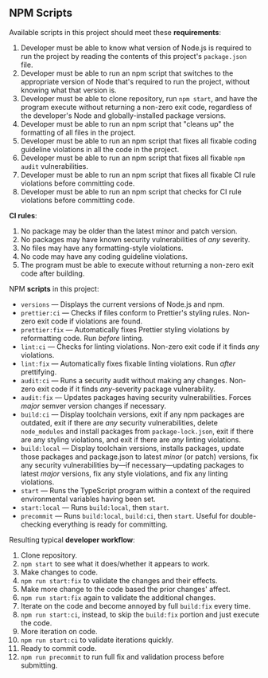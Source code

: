## NPM Scripts

Available scripts in this project should meet these **requirements**:

1. Developer must be able to know what version of Node.js is required to run the project by reading the contents of this project's `package.json` file.
2. Developer must be able to run an npm script that switches to the appropriate version of Node that's required to run the project, without knowing what that version is.
3. Developer must be able to clone repository, run `npm start`, and have the program execute without returning a non-zero exit code, regardless of the developer's Node and globally-installed package versions.
4. Developer must be able to run an npm script that "cleans up" the formatting of all files in the project.
5. Developer must be able to run an npm script that fixes all fixable coding guideline violations in all the code in the project.
6. Developer must be able to run an npm script that fixes all fixable `npm audit` vulnerabilities.
7. Developer must be able to run an npm script that fixes all fixable CI rule violations before committing code.
8. Developer must be able to run an npm script that checks for CI rule violations before committing code.

**CI rules**:

1. No package may be older than the latest minor and patch version.
2. No packages may have known security vulnerabilities of _any_ severity.
3. No files may have any formatting-style violations.
4. No code may have any coding guideline violations.
5. The program must be able to execute without returning a non-zero exit code after building.

NPM **scripts** in this project:

-   `versions` — Displays the current versions of Node.js and npm.
-   `prettier:ci` — Checks if files conform to Prettier's styling rules. Non-zero exit code if violations are found.
-   `prettier:fix` — Automatically fixes Prettier styling violations by reformatting code. Run _before_ linting.
-   `lint:ci` — Checks for linting violations. Non-zero exit code if it finds _any_ violations.
-   `lint:fix` — Automatically fixes fixable linting violations. Run _after_ prettifying.
-   `audit:ci` — Runs a security audit without making any changes. Non-zero exit code if it finds _any_-severity package vulnerability.
-   `audit:fix` — Updates packages having security vulnerabilities. Forces _major_ semver version changes if necessary.
-   `build:ci` — Display toolchain versions, exit if any npm packages are outdated, exit if there are _any_ security vulnerabilities, delete `node_modules` and install packages from `package-lock.json`, exit if there are any styling violations, and exit if there are _any_ linting violations.
-   `build:local` — Display toolchain versions, installs packages, update those packages and package.json to latest _minor_ (or patch) versions, fix any security vulnerabilities by—if necessary—updating packages to latest _major_ versions, fix any style violations, and fix any linting violations.
-   `start` — Runs the TypeScript program within a context of the required environmental variables having been set.
-   `start:local` — Runs `build:local`, then `start`.
-   `precommit` — Runs `build:local`, `build:ci`, then `start`. Useful for double-checking everything is ready for committing.

Resulting typical **developer workflow**:

1. Clone repository.
2. `npm start` to see what it does/whether it appears to work.
3. Make changes to code.
4. `npm run start:fix` to validate the changes and their effects.
5. Make more change to the code based the prior changes' affect.
6. `npm run start:fix` again to validate the additional changes.
7. Iterate on the code and become annoyed by full `build:fix` every time.
8. `npm run start:ci`, instead, to skip the `build:fix` portion and just execute the code.
9. More iteration on code.
10. `npm run start:ci` to validate iterations quickly.
11. Ready to commit code.
12. `npm run precommit` to run full fix and validation process before submitting.
